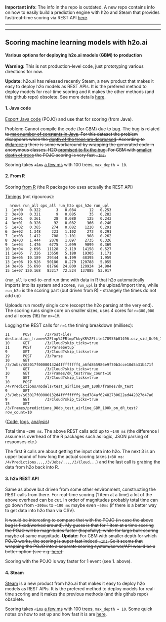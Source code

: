 

**Important info:** The info in the repo is outdated. A new repo contains info on how to easily
build a prediction engine with h2o and Steam that provides fast/real-time scoring via REST API
[here](https://github.com/szilard/ML-scoring). 


--------------------
--------------------


## Scoring machine learning models with h2o.ai

#### Various options for deploying h2o.ai models (GBM) to production

**Warning:** This is not production-level code, just prototyping various directions for now.

**Update:** h2o.ai has released recently Steam, a new product that makes it easy to deploy h2o 
models as REST APIs. It is the prefered method to deploy models for real-time scoring and
it makes the other methods (and this github repo) obsolete. See more details 
[here](https://github.com/szilard/h2o-scoring#4-steam).

#### 1. Java code

[Export Java code](2-pojo) (POJO) and use that for scoring (from Java).

~~Problem: Cannot compile the code (for GBM) due to [bug](https://0xdata.atlassian.net/browse/PUBDEV-1395).
The bug is related to 
[max number of constants in Java](https://stackoverflow.com/questions/11437905/java-too-many-constants-jvm-error).
For this dataset the problem disappears when the 
[depth of the trees are decreased](https://github.com/szilard/h2o-scoring/tree/master/2a-pojo-small).
According to [@daroczig](https://github.com/daroczig) 
there is some workaround by wrapping the generated code in anonymous classes.
H2O [promised to fix the bug](https://groups.google.com/forum/#!searchin/h2ostream/szilard/h2ostream/ARfrFEU1qA8/Yv5MusJLKQAJ).
For GBM with [smaller depth of trees](https://github.com/szilard/h2o-scoring/tree/master/2a-pojo-small) 
the POJO scoring is very fast `~1ms`.~~

Scoring takes ~~`<1ms`~~ [a few ms](5a-steam-timing) with 100 trees, `max_depth = 10`.


#### 2. From R

Scoring [from R](3-from_R) (the R package too uses actually the REST API)

[Timings](3-from_R/1-score.R) (not rigourous):
```
  nrows run_all qps_all run_h2o qps_h2o run_upl
1  1e+00   0.322       3   0.084      12   0.253
2  3e+00   0.321       9   0.085      35   0.282
3  1e+01   0.361      28   0.080     125   0.243
4  3e+01   0.326      92   0.082     366   0.240
5  1e+02   0.365     274   0.082    1220   0.291
6  3e+02   1.348     223   1.102     272   0.291
7  1e+03   1.412     708   1.101     908   0.262
8  3e+03   1.444    2078   1.097    2735   0.326
9  1e+04   1.476    6775   1.099    9099   0.369
10 3e+04   2.696   11128   2.119   14158   0.527
11 1e+05   7.326   13650   5.180   19305   1.171
12 3e+05  10.189   29444   6.199   48395   1.959
13 1e+06  19.926   50186   8.279  120788   5.055
14 3e+06  36.690   81766  24.809  120924  14.904
15 1e+07 120.168   83217  72.524  137885  53.917
```

(`run_all` is end-to-end run time with data in R that h2o automatically imports into its system and scores,
`run_upl` is the upload/import time, while `run_h2o` is the scoring part (but driven from R) - strangely the times do
not add up)

Uploads run mostly single core (except the h2o parsing at the very end). The scoring runs
single core on smaller sizes, uses 4 cores for `n=300,000` and all cores (16) for `n>=1M`.

Logging the REST calls for `n=1` the timing breakdown (millisec):
```
11      POST      /3/PostFile?destination_frame=%2Ftmp%2FRtmpTkbyXR%2Ffile478955b01496.csv_sid_8c96_16
10      GET       /3/Cloud?skip_ticks=true
11      POST      /3/ParseSetup
9       GET       /3/Cloud?skip_ticks=true
19      POST      /3/Parse
10      GET       /3/Jobs/$03017f00000132d4ffffffff$_a6fd865986e9f70b3cce10d5a31b471f
7       GET       /3/Cloud?skip_ticks=true
10      GET       /3/Frames/dR_test?row_count=10
7       GET       /3/Cloud?skip_ticks=true
10      POST      /4/Predictions/models/test_airline_GBM_100k/frames/dR_test
9       GET       /3/Jobs/$03017f00000132d4ffffffff$_bed784af62482730622ad442027d47a0
9       GET       /3/Cloud?skip_ticks=true
15      GET       /3/Frames/predictions_98db_test_airline_GBM_100k_on_dR_test?row_count=10
```
([Code](3-from_R/2-score-RESTcalls.R), [logs](3-from_R/log-all_incl_upload.log), 
[analysis](3-from_R/2a-score-RESTcalls_analysis.txt))

Total time `~290 ms`. The above REST calls add up to `~140 ms` (the difference I assume is overhead of the
R packages such as logic, JSON parsing of responses etc.)

The first 9 calls are about getting the input data into h2o. The next 3 is an upper bound of how 
long the actual scoring takes (`<30 ms`: `/4/Predictions...`, `/3/Jobs/...`, `/3/Cloud...`) and the
last call is grabing the data from h2o back into R.


#### 3. h2o REST API

Same as above but driven from some other environment, constructing the REST calls from there.
For real-time scoring (1 item at a time) a lot of the above overhead can be cut. In order of magnitudes
probably total time can go down from `~300ms` to `~100 ms` maybe even `~50ms` (if there is a better way
to get data into h2o than via CSV). 

~~It would be interesting to compare that with the POJO (in case the above bug is fixed/worked around).
My guess is that for 1 item at a time scoring the POJO will be magnitudes faster (hopefully),
while for large bulk scoring maybe of same magnitude. 
**Update:** For GBM with smaller depth for which POJO works, the scoring is super fast indeed
`~1ms`. So it seems that wrapping the POJO into a separate scoring system/server/API would be 
a better option (see e.g. [here](https://github.com/cardcorp/h2o-scoring-engine-base)).~~

Scoring with the POJO is way faster for 1 event (see 1. above).


#### 4. Steam

[Steam](http://www.h2o.ai/steam/) is a new product from h2o.ai that makes it easy to deploy
h2o models as REST APIs. It is the prefered method to deploy models for real-time scoring and it makes
the previous methods (and this github repo) obsolete. 

Scoring takes ~~`<1ms`~~ [a few ms](5a-steam-timing) with 100 trees, `max_depth = 10`. Some quick notes on how to set up and how fast it is
are [here](https://github.com/szilard/h2o-scoring/blob/master/5-steam/steps.txt).


